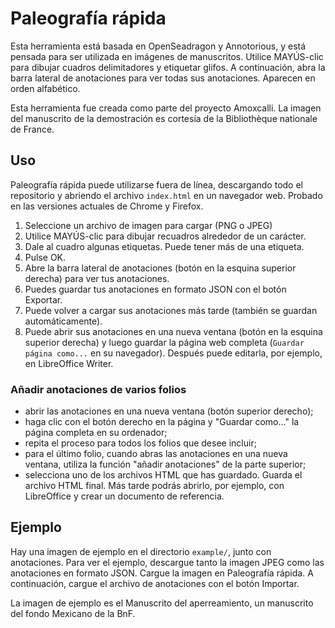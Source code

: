 # Paleografía rápida

Esta herramienta está basada en OpenSeadragon y Annotorious, y está pensada para ser utilizada en imágenes de manuscritos. Utilice MAYÚS-clic para dibujar cuadros delimitadores y etiquetar glifos. A continuación, abra la barra lateral de anotaciones para ver todas sus anotaciones. Aparecen en orden alfabético.

Esta herramienta fue creada como parte del proyecto Amoxcalli. La imagen del manuscrito de la demostración es cortesía de la Bibliothèque nationale de France.

## Uso

Paleografía rápida puede utilizarse fuera de línea, descargando todo el repositorio y abriendo el archivo `index.html` en un navegador web. Probado en las versiones actuales de Chrome y Firefox.

1. Seleccione un archivo de imagen para cargar (PNG o JPEG)
2. Utilice MAYÚS-clic para dibujar recuadros alrededor de un carácter.
3. Dale al cuadro algunas etiquetas. Puede tener más de una etiqueta.
4. Pulse OK.
5. Abre la barra lateral de anotaciones (botón en la esquina superior derecha) para ver tus anotaciones.
6. Puedes guardar tus anotaciones en formato JSON con el botón Exportar.
7. Puede volver a cargar sus anotaciones más tarde (también se guardan automáticamente).
8. Puede abrir sus anotaciones en una nueva ventana (botón en la esquina superior derecha) y luego guardar la página web completa (`Guardar página como...` en su navegador). Después puede editarla, por ejemplo, en LibreOffice Writer.

### Añadir anotaciones de varios folios

* abrir las anotaciones en una nueva ventana (botón superior derecho);
* haga clic con el botón derecho en la página y "Guardar como..." la página completa en su ordenador;
* repita el proceso para todos los folios que desee incluir;
* para el último folio, cuando abras las anotaciones en una nueva ventana, utiliza la función "añadir anotaciones" de la parte superior;
* selecciona uno de los archivos HTML que has guardado.
Guarda el archivo HTML final.  Más tarde podrás abrirlo, por ejemplo, con LibreOffice y crear un documento de referencia.


## Ejemplo

Hay una imagen de ejemplo en el directorio `example/`, junto con anotaciones. Para ver el ejemplo, descargue tanto la imagen JPEG como las anotaciones en formato JSON. Cargue la imagen en Paleografía rápida. A continuación, cargue el archivo de anotaciones con el botón Importar.

La imagen de ejemplo es el Manuscrito del aperreamiento, un manuscrito del fondo Mexicano de la BnF.
